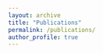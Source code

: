 ```yaml
---
layout: archive
title: "Publications"
permalink: /publications/
author_profile: true
---
```

<!--- Co-lead authorship is denoted by <b>*</b>

{% if author.googlescholar %}
  You can also find my articles on <u><a href="{{author.googlescholar}}">my Google Scholar profile</a>.</u>
{% endif %}

{% include base_path %}

{% for post in site.publications reversed %}
  {% include archive-single.html %}
{% endfor %} --->
